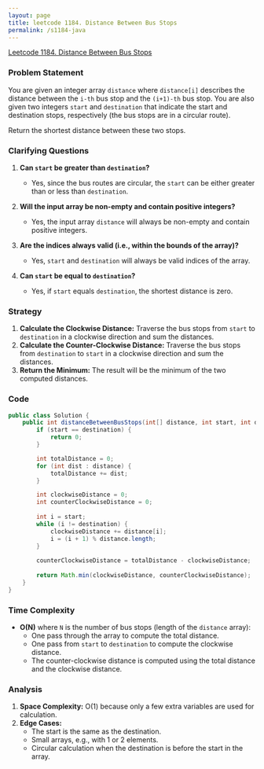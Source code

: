 ```yaml
---
layout: page
title: leetcode 1184. Distance Between Bus Stops
permalink: /s1184-java
---
```

[Leetcode 1184. Distance Between Bus Stops](https://algoadvance.github.io/algoadvance/l1184)
### Problem Statement
You are given an integer array `distance` where `distance[i]` describes the distance between the `i-th` bus stop and the `(i+1)-th` bus stop. You are also given two integers `start` and `destination` that indicate the start and destination stops, respectively (the bus stops are in a circular route).

Return the shortest distance between these two stops.

### Clarifying Questions
1. **Can `start` be greater than `destination`?**
   - Yes, since the bus routes are circular, the `start` can be either greater than or less than `destination`.
   
2. **Will the input array be non-empty and contain positive integers?**
   - Yes, the input array `distance` will always be non-empty and contain positive integers.

3. **Are the indices always valid (i.e., within the bounds of the array)?**
   - Yes, `start` and `destination` will always be valid indices of the array.

4. **Can `start` be equal to `destination`?**
   - Yes, if `start` equals `destination`, the shortest distance is zero.

### Strategy
1. **Calculate the Clockwise Distance:** Traverse the bus stops from `start` to `destination` in a clockwise direction and sum the distances.
2. **Calculate the Counter-Clockwise Distance:** Traverse the bus stops from `destination` to `start` in a clockwise direction and sum the distances.
3. **Return the Minimum:** The result will be the minimum of the two computed distances.

### Code
```java
public class Solution {
    public int distanceBetweenBusStops(int[] distance, int start, int destination) {
        if (start == destination) {
            return 0;
        }

        int totalDistance = 0;
        for (int dist : distance) {
            totalDistance += dist;
        }

        int clockwiseDistance = 0;
        int counterClockwiseDistance = 0;
        
        int i = start;
        while (i != destination) {
            clockwiseDistance += distance[i];
            i = (i + 1) % distance.length;
        }
        
        counterClockwiseDistance = totalDistance - clockwiseDistance;
        
        return Math.min(clockwiseDistance, counterClockwiseDistance);
    }
}
```

### Time Complexity
- **O(N)** where `N` is the number of bus stops (length of the `distance` array):
  - One pass through the array to compute the total distance.
  - One pass from `start` to `destination` to compute the clockwise distance.
  - The counter-clockwise distance is computed using the total distance and the clockwise distance.

### Analysis
1. **Space Complexity:** O(1) because only a few extra variables are used for calculation.
2. **Edge Cases:**
   - The start is the same as the destination.
   - Small arrays, e.g., with 1 or 2 elements.
   - Circular calculation when the destination is before the start in the array.